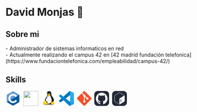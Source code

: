 <h1>David Monjas 👋</h1>

<h2>Sobre mi</h2>
<div>
  - Administrador de sistemas informaticos en red </br>
  - Actualmente realizando el campus 42 en [42 madrid fundación telefonica](https://www.fundaciontelefonica.com/empleabilidad/campus-42/)

  <h2>Skills</h2>
    <img src="https://github.com/devicons/devicon/blob/master/icons/c/c-original.svg" title="C" alt"C" width="40" height="40"/>&nbsp;
    <img src="https://github.com/isocpp/logos/blob/master/cpp_logo.png" width="40" height="40"/>&nbsp;
    <img src="https://github.com/devicons/devicon/blob/master/icons/linux/linux-original.svg" title="Linux" alt"Linux" width="40" height="40"/>&nbsp;
    <img src="https://github.com/devicons/devicon/blob/master/icons/vscode/vscode-original.svg" width="40" height="40"/>&nbsp;
    <img src="https://github.com/devicons/devicon/blob/master/icons/git/git-original.svg" width="40" height="40"/>&nbsp;
    <img src="https://github.com/tandpfun/skill-icons/blob/main/icons/Github-Dark.svg" width="40" height="40"/>&nbsp;
    <img src="https://github.com/tandpfun/skill-icons/blob/main/icons/Bash-Dark.svg" width="40" height="40"/>&nbsp;  
</div>

<!--
**monjas99/monjas99** is a ✨ _special_ ✨ repository because its `README.md` (this file) appears on your GitHub profile.

Here are some ideas to get you started:

- 🔭 I’m currently working on ...
- 🌱 I’m currently learning ...
- 👯 I’m looking to collaborate on ...
- 🤔 I’m looking for help with ...
- 💬 Ask me about ...
- 📫 How to reach me: ...
- 😄 Pronouns: ...
- ⚡ Fun fact: ...
-->
